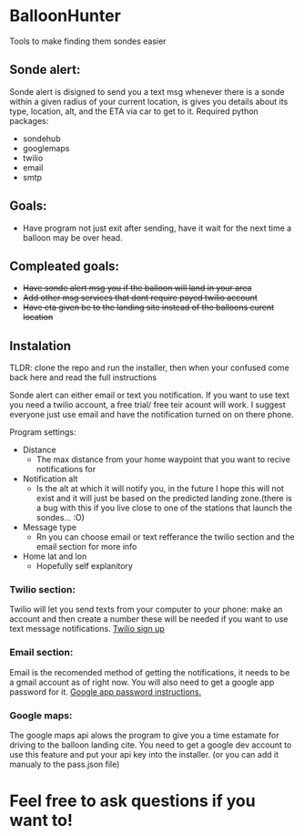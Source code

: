 # BalloonHunter
Tools to make finding them sondes easier
## Sonde alert:
Sonde alert is disigned to send you a text msg whenever there is a sonde within a given radius of your current location, is gives you details about its type, location, alt, and the ETA via car to get to it.
Required python packages:
- sondehub
- googlemaps
- twilio
- email
- smtp

## Goals:
- Have program not just exit after sending, have it wait for the next time a balloon may be over head.
## Compleated goals:
- ~~Have sonde alert msg you if the balloon will land in your area~~
- ~~Add other msg services that dont require payed twilio account~~
- ~~Have eta given be to the landing site instead of the balloons curent location~~
## Instalation
TLDR: clone the repo and run the installer, then when your confused come back here and read the full instructions

Sonde alert can either email or text you notification. If you want to use text you need a twilio account, a free trial/ free teir acount will work. I suggest everyone just use email and have the notification turned on on there phone.

Program settings:
- Distance
    - The max distance from your home waypoint that you want to recive notifications for
- Notification alt
    - Is the alt at which it will notify you, in the future I hope this will not exist and it will just be based on the predicted landing zone.(there is a bug with this if you live close to one of the stations that launch the sondes... :O)    
- Message type
    - Rn you can choose email or text refferance the twilio section and the email section for more info
- Home lat and lon
    - Hopefully self explanitory


### Twilio section: 
Twilio will let you send texts from your computer to your phone: make an account and then create a number these will be needed if you want to use text message notifications. [Twilio sign up](https://www.twilio.com/try-twilio)

### Email section: 
Email is the recomended method of getting the notifications, it needs to be a gmail account as of right now. You will also need to get a google app password for it. [Google app password instructions.](https://support.google.com/accounts/answer/185833?hl=en) 

### Google maps: 
The google maps api alows the program to give you a time estamate for driving to the balloon landing cite. You need to get a google dev account to use this feature and put your api key into the installer. (or you can add it manualy to the 
pass.json file)

# Feel free to ask questions if you want to!